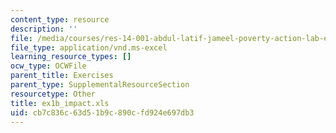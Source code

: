 ```yaml
---
content_type: resource
description: ''
file: /media/courses/res-14-001-abdul-latif-jameel-poverty-action-lab-executive-training-evaluating-social-programs-2009-spring-2009/cb7c836c63d51b9c890cfd924e697db3_ex1b_impact.xls
file_type: application/vnd.ms-excel
learning_resource_types: []
ocw_type: OCWFile
parent_title: Exercises
parent_type: SupplementalResourceSection
resourcetype: Other
title: ex1b_impact.xls
uid: cb7c836c-63d5-1b9c-890c-fd924e697db3
---
```

